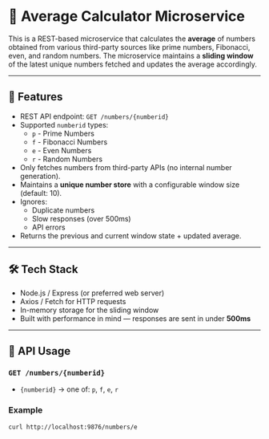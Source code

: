 # 🧮 Average Calculator Microservice

This is a REST-based microservice that calculates the **average** of numbers obtained from various third-party sources like prime numbers, Fibonacci, even, and random numbers. The microservice maintains a **sliding window** of the latest unique numbers fetched and updates the average accordingly.

---

## 📌 Features

- REST API endpoint: `GET /numbers/{numberid}`
- Supported `numberid` types:
  - `p` - Prime Numbers
  - `f` - Fibonacci Numbers
  - `e` - Even Numbers
  - `r` - Random Numbers
- Only fetches numbers from third-party APIs (no internal number generation).
- Maintains a **unique number store** with a configurable window size (default: 10).
- Ignores:
  - Duplicate numbers
  - Slow responses (over 500ms)
  - API errors
- Returns the previous and current window state + updated average.

---

## 🛠️ Tech Stack

- Node.js / Express (or preferred web server)
- Axios / Fetch for HTTP requests
- In-memory storage for the sliding window
- Built with performance in mind — responses are sent in under **500ms**

---

## 📡 API Usage

### `GET /numbers/{numberid}`

- `{numberid}` → one of: `p`, `f`, `e`, `r`

### Example

```bash
curl http://localhost:9876/numbers/e
